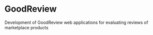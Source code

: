 # GoodReview
Development of GoodReview web applications for evaluating reviews of marketplace products
